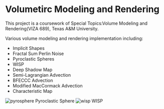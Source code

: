 # Volumetirc Modeling and Rendering

This project is a coursework of Special Topics:Volume Modeling and Rendering(VIZA 689), Texas A&M University.


Various volume modeling and rendering implementation including:

- Implicit Shapes
- Fractal Sum Perlin Noise
- Pyroclastic Spheres
- WISP
- Deep Shadow Map
- Semi-Lagrangian Advection
- BFECCC Advection
- Modified MacCormack Advection
- Characteristic Map

![pyrosphere](https://user-images.githubusercontent.com/44325719/47470241-86d0da00-d7ca-11e8-8e93-db9a780869a9.jpg)
Pyroclastic Sphere
![wisp](https://user-images.githubusercontent.com/44325719/48664379-5eec3380-ea63-11e8-839e-26bf265decd6.jpg)
WISP


